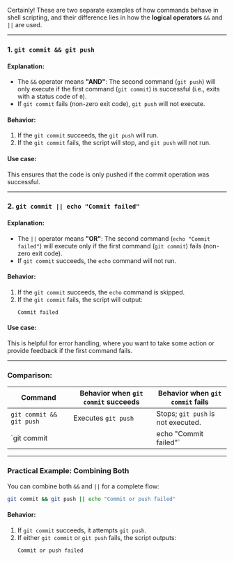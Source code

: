 Certainly! These are two separate examples of how commands behave in shell scripting, and their difference lies in how the **logical operators** `&&` and `||` are used.

---

### **1. `git commit && git push`**

#### Explanation:
- The `&&` operator means **"AND"**: The second command (`git push`) will only execute if the first command (`git commit`) is successful (i.e., exits with a status code of `0`).
- If `git commit` fails (non-zero exit code), `git push` will not execute.

#### Behavior:
1. If the `git commit` succeeds, the `git push` will run.
2. If the `git commit` fails, the script will stop, and `git push` will not run.

#### Use case:
This ensures that the code is only pushed if the commit operation was successful.

---

### **2. `git commit || echo "Commit failed"`**

#### Explanation:
- The `||` operator means **"OR"**: The second command (`echo "Commit failed"`) will execute only if the first command (`git commit`) fails (non-zero exit code).
- If `git commit` succeeds, the `echo` command will not run.

#### Behavior:
1. If the `git commit` succeeds, the `echo` command is skipped.
2. If the `git commit` fails, the script will output:
   ```
   Commit failed
   ```

#### Use case:
This is helpful for error handling, where you want to take some action or provide feedback if the first command fails.

---

### **Comparison:**

| Command                        | Behavior when `git commit` succeeds | Behavior when `git commit` fails |
|--------------------------------|-------------------------------------|-----------------------------------|
| `git commit && git push`       | Executes `git push`                | Stops; `git push` is not executed. |
| `git commit || echo "Commit failed"` | Skips `echo "Commit failed"`         | Outputs `Commit failed`.            |

---

### **Practical Example: Combining Both**

You can combine both `&&` and `||` for a complete flow:
```bash
git commit && git push || echo "Commit or push failed"
```

#### Behavior:
1. If `git commit` succeeds, it attempts `git push`.
2. If either `git commit` or `git push` fails, the script outputs:
   ```
   Commit or push failed
   ```
